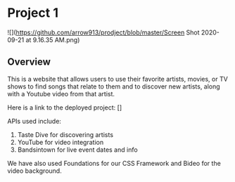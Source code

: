 # Project 1

![](https://github.com/arrow913/prodject/blob/master/Screen Shot 2020-09-21 at 9.16.35 AM.png)

## Overview
This is a website that allows users to use their favorite artists, movies, or TV shows to find songs that relate to them and to discover new artists, along with a Youtube video from that artist.

Here is a link to the deployed project: []

APIs used include:
1) Taste Dive for discovering artists
2) YouTube for video integration
3) Bandsintown for live event dates and info


We have also used Foundations for our CSS Framework and Bideo for the video background.
